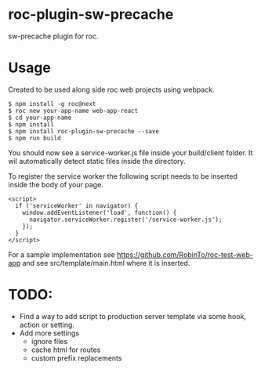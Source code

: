 # roc-plugin-sw-precache

sw-precache plugin for roc.

# Usage

Created to be used along side roc web projects using webpack.

```
$ npm install -g roc@next
$ roc new your-app-name web-app-react
$ cd your-app-name
$ npm install
$ npm install roc-plugin-sw-precache --save
$ npm run build
```

You should now see a service-worker.js file inside your build/client folder. It wil automatically detect static files inside the directory.

To register the service worker the following script needs to be inserted inside the body of your page.

```$xslt
<script>
  if ('serviceWorker' in navigator) {
    window.addEventListener('load', function() {
      navigator.serviceWorker.register('/service-worker.js');
    });
  }
</script>
```

For a sample implementation see https://github.com/RobinTo/roc-test-web-app and see src/template/main.html where it is inserted.

# TODO:

* Find a way to add script to production server template via some hook, action or setting.
* Add more settings
    * ignore files
    * cache html for routes
    * custom prefix replacements